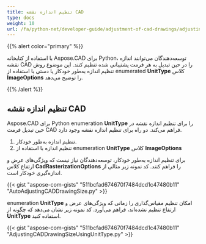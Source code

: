 ```yaml
---
title: تنظیم اندازه نقشه CAD
type: docs
weight: 10
url: /fa/python-net/developer-guide/adjustment-of-cad-drawings/adjusting-cad-drawing-size/
---
```


{{% alert color="primary" %}}

با استفاده از کتابخانه Aspose.CAD برای Python، توسعه‌دهندگان می‌توانند اندازه نقشه CAD را در حین تبدیل به هر فرمت پشتیبانی شده تنظیم کنند. این موضوع روش تنظیم اندازه به‌طور خودکار یا دستی با استفاده از enumerated **UnitType** کلاس **ImageOptions** را توضیح می‌دهد.

{{% /alert %}}

## **تنظیم اندازه نقشه CAD**

Aspose.CAD برای Python enumeration **UnitType** را برای تنظیم اندازه نقشه در حین تبدیل فرمت CAD فراهم می‌کند. دو راه برای تنظیم اندازه نقشه وجود دارد.

1. تنظیم اندازه به‌طور خودکار.
1. تنظیم اندازه با استفاده از enumeration **UnitType** کلاس **ImageOptions**

برای تنظیم اندازه به‌طور خودکار، توسعه‌دهندگان نیاز نیست که ویژگی‌های عرض و ارتفاع کلاس **CadRasterizationOptions** را فراهم کنند. کد نمونه زیر مثالی از اندازه‌گیری خودکار است.

{{< gist "aspose-com-gists" "511bcfad674670f7484dcd1c47480b11" "AutoAdjustingCADDrawingSize.py" >}}

enumeration **UnitType** امکان تنظیم مقیاس‌گذاری را زمانی که ویژگی‌های عرض و ارتفاع تنظیم نشده‌اند، فراهم می‌آورد. کد نمونه زیر نشان می‌دهد که چگونه از **UnitType** استفاده کنید.

{{< gist "aspose-com-gists" "511bcfad674670f7484dcd1c47480b11" "AdjustingCADDrawingSizeUsingUnitType.py" >}}
